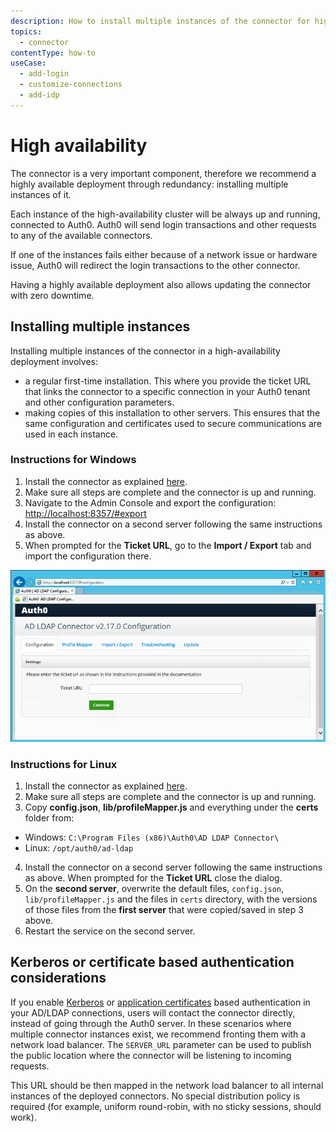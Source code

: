 ```yaml
---
description: How to install multiple instances of the connector for higher availability.
topics:
  - connector
contentType: how-to
useCase:
  - add-login
  - customize-connections
  - add-idp
---
```


# High availability

The connector is a very important component, therefore we recommend a highly available deployment through redundancy: installing multiple instances of it.

Each instance of the high-availability cluster will be always up and running, connected to Auth0. Auth0 will send login transactions and other requests to any of the available connectors.

If one of the instances fails either because of a network issue or hardware issue, Auth0 will redirect the login transactions to the other connector.

Having a highly available deployment also allows updating the connector with zero downtime.

## Installing multiple instances

Installing multiple instances of the connector in a high-availability deployment involves:

- a regular first-time installation. This where you provide the ticket URL that links the connector to a specific connection in your Auth0 tenant and other configuration parameters.
- making copies of this installation to other servers. This ensures that the same configuration and certificates used to secure communications are used in each instance.

### Instructions for Windows

1. Install the connector as explained [here](/connector/install).
2. Make sure all steps are complete and the connector is up and running.
3. Navigate to the Admin Console and export the configuration: [http://localhost:8357/#export](http://localhost:8357/#export)
4. Install the connector on a second server following the same instructions as above.
5. When prompted for the __Ticket URL__, go to the __Import / Export__ tab and import the configuration there.

![](/media/articles/connector/high-availability/connector-high-avail-console.png)

### Instructions for Linux

1. Install the connector as explained [here](/connector/install).
2. Make sure all steps are complete and the connector is up and running.
3. Copy **config.json**, **lib/profileMapper.js** and everything under the **certs** folder from:
  -  Windows: `C:\Program Files (x86)\Auth0\AD LDAP Connector\`
  -  Linux: `/opt/auth0/ad-ldap`

4. Install the connector on a second server following the same instructions as above. When prompted for the __Ticket URL__ close the dialog.
5. On the **second server**, overwrite the default files, `config.json`, `lib/profileMapper.js` and the files in `certs` directory, with the versions of those files from the **first server** that were copied/saved in step 3 above.
6. Restart the service on the second server.

## Kerberos or certificate based authentication considerations

If you enable [Kerberos](/connector/kerberos) or [application certificates](/connector/application-certificates) based authentication in your AD/LDAP connections, users will contact the connector directly, instead of going through the Auth0 server. In these scenarios where multiple connector instances exist, we recommend fronting them with a network load balancer. The `SERVER_URL` parameter can be used to publish the public location where the connector will be listening to incoming requests. 

This URL should be then mapped in the network load balancer to all internal instances of the deployed connectors. No special distribution policy is required (for example, uniform round-robin, with no sticky sessions, should work).

